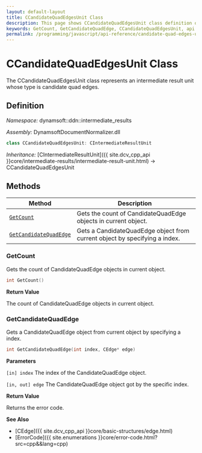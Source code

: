 ```yaml
---
layout: default-layout
title: CCandidateQuadEdgesUnit Class
description: This page shows CCandidateQuadEdgesUnit class definition of Dynamsoft Document Normalizer SDK JavaScript Edition.
keywords: GetCount, GetCandidateQuadEdge, CCandidateQuadEdgesUnit, api reference
permalink: /programming/javascript/api-reference/candidate-quad-edges-unit.html
---
```


# CCandidateQuadEdgesUnit Class

The CCandidateQuadEdgesUnit class represents an intermediate result unit whose type is candidate quad edges.

## Definition

*Namespace:* dynamsoft::ddn::intermediate_results

*Assembly:* DynamsoftDocumentNormalizer.dll

```cpp
class CCandidateQuadEdgesUnit: CIntermediateResultUnit
```

*Inheritance:* [CIntermediateResultUnit]({{ site.dcv_cpp_api }}core/intermediate-results/intermediate-result-unit.html) -> CCandidateQuadEdgesUnit

## Methods

| Method | Description |
|--------|-------------|
| [`GetCount`](#getcount) | Gets the count of CandidateQuadEdge objects in current object.|
| [`GetCandidateQuadEdge`](#getcandidatequadedge) | Gets a CandidateQuadEdge object from current object by specifying a index. |

### GetCount

Gets the count of CandidateQuadEdge objects in current object.

```cpp
int GetCount() 
```

**Return Value**

The count of CandidateQuadEdge objects in current object.

### GetCandidateQuadEdge

Gets a CandidateQuadEdge object from current object by specifying a index.

```cpp
int GetCandidateQuadEdge(int index, CEdge* edge)
```

**Parameters**

`[in] index` The index of the CandidateQuadEdge object.

`[in, out] edge` The CandidateQuadEdge object got by the specific index.

**Return Value**

Returns the error code.

**See Also**

* [CEdge]({{ site.dcv_cpp_api }}core/basic-structures/edge.html)
* [ErrorCode]({{ site.enumerations }}core/error-code.html?src=cpp&&lang=cpp)
